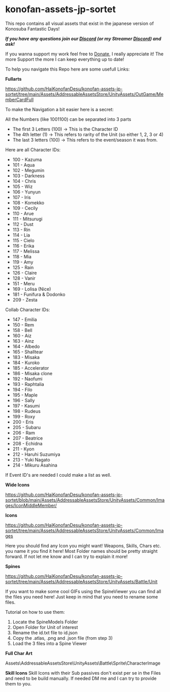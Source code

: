 # konofan-assets-jp-sortet
This repo contains all visual assets that exist in the japanese version of Konosuba Fantastic Days!

***If you have any questions join our [Discord](https://discord.com/invite/konosuba-fantastic-days-622563035218968637) (or my Streamer [Discord](https://discord.com/invite/XZ3PKQqx)) and ask!***

If you wanna support my work feel free to [Donate](https://ko-fi.com/catzumagaming), I really appreciate it! The more Support the more I can keep everything up to date!

To help you navigate this Repo here are some usefull Links:

**Fullarts**

https://github.com/HaiKonofanDesu/konofan-assets-jp-sortet/tree/main/Assets/AddressableAssetsStore/UnityAssets/OutGame/MemberCardFull

To make the Navigation a bit easier here is a secret:

All the Numbers (like 1001100) can be separated into 3 parts
- The first 3 Letters (100) -> This is the Character ID
- The 4th letter (1) -> This refers to rarity of the Unit (so either 1, 2, 3 or 4)  
- The last 3 letters (100) -> This refers to the event/season it was from.

Here are all Character IDs:

- 100 - Kazuma
- 101 - Aqua
- 102 - Megumin
- 103 - Darkness
- 104 - Chris
- 105 - Wiz
- 106 - Yunyun
- 107 - Iris
- 108 - Komekko
- 109 - Cecily
- 110 - Arue
- 111 - Mitsurugi
- 112 - Dust
- 113 - Rin
- 114 - Lia
- 115 - Cielo
- 116 - Erika
- 117 - Melissa
- 118 - Mia
- 119 - Amy
- 125 - Rain
- 126 - Claire
- 128 - Vanir
- 151 - Meru
- 169 - Lolisa (Nice)
- 181 - Funifura & Dodonko
- 209 - Zesta

Collab Character IDs:

- 147 - Emilia 
- 150 - Rem
- 158 - Bell
- 160 - Aiz
- 163 - Ainz
- 164 - Albedo
- 165 - Shalltear
- 183 - Misaka
- 184 - Kuroko
- 185 - Accelerator
- 186 - Misaka clone
- 192 - Naofumi
- 193 - Raphtalia
- 194 - Filo
- 195 - Maple
- 196 - Sally
- 197 - Kasumi
- 198 - Rudeus
- 199 - Roxy
- 200 - Eris
- 205 - Subaru
- 206 - Ram
- 207 - Beatrice
- 208 - Echidna
- 211 - Kyon
- 212 - Haruhi Suzumiya
- 213 - Yuki Nagato
- 214 - Mikuru Asahina

If Event ID's are needed I could make a list as well.

**Wide Icons**

https://github.com/HaiKonofanDesu/konofan-assets-jp-sortet/blob/main/Assets/AddressableAssetsStore/UnityAssets/Common/Images/IconMiddleMember/

**Icons**

https://github.com/HaiKonofanDesu/konofan-assets-jp-sortet/tree/main/Assets/AddressableAssetsStore/UnityAssets/Common/Images

Here you should find any Icon you might want! Weapons, Skills, Chars etc. you name it you find it here! Most Folder names should be pretty straight forward. If not let me know and I can try to explain it more!

**Spines**

https://github.com/HaiKonofanDesu/konofan-assets-jp-sortet/tree/main/Assets/AddressableAssetsStore/UnityAssets/Battle/Unit

If you want to make some cool GIFs using the SpineViewer you can find all the files you need here! Just keep in mind that you need to rename some files.

Tutorial on how to use them:
1. Locate the SpineModels Folder
2. Open Folder for Unit of interest
3. Rename the id.txt file to id.json
4. Copy the .atlas, .png and .json file (from step 3)
5. Load the 3 files into a Spine Viewer

**Full Char Art**

Assets\AddressableAssetsStore\UnityAssets\Battle\Sprite\CharacterImage

**Skill Icons**
Skill Icons with their Sub passives don't exist per se in the Files and need to be build manually. If needed DM me and I can try to provide them to you.

